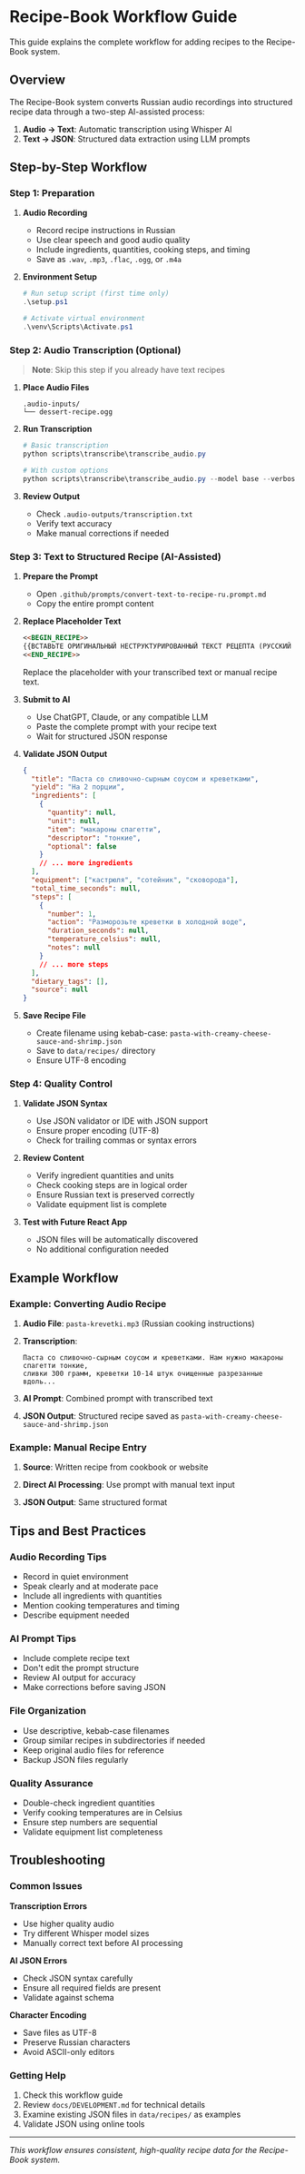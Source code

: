 # Recipe-Book Workflow Guide

This guide explains the complete workflow for adding recipes to the Recipe-Book system.

## Overview

The Recipe-Book system converts Russian audio recordings into structured recipe data through a two-step AI-assisted process:

1. **Audio → Text**: Automatic transcription using Whisper AI
2. **Text → JSON**: Structured data extraction using LLM prompts

## Step-by-Step Workflow

### Step 1: Preparation

1. **Audio Recording**

   - Record recipe instructions in Russian
   - Use clear speech and good audio quality
   - Include ingredients, quantities, cooking steps, and timing
   - Save as `.wav`, `.mp3`, `.flac`, `.ogg`, or `.m4a`

2. **Environment Setup**

   ```powershell
   # Run setup script (first time only)
   .\setup.ps1

   # Activate virtual environment
   .\venv\Scripts\Activate.ps1
   ```

### Step 2: Audio Transcription (Optional)

> **Note**: Skip this step if you already have text recipes

1. **Place Audio Files**

   ```
   .audio-inputs/
   └── dessert-recipe.ogg
   ```

2. **Run Transcription**

   ```powershell
   # Basic transcription
   python scripts\transcribe\transcribe_audio.py

   # With custom options
   python scripts\transcribe\transcribe_audio.py --model base --verbose
   ```

3. **Review Output**
   - Check `.audio-outputs/transcription.txt`
   - Verify text accuracy
   - Make manual corrections if needed

### Step 3: Text to Structured Recipe (AI-Assisted)

1. **Prepare the Prompt**

   - Open `.github/prompts/convert-text-to-recipe-ru.prompt.md`
   - Copy the entire prompt content

2. **Replace Placeholder Text**

   ```markdown
   <<BEGIN_RECIPE>>
   {{ВСТАВЬТЕ ОРИГИНАЛЬНЫЙ НЕСТРУКТУРИРОВАННЫЙ ТЕКСТ РЕЦЕПТА (РУССКИЙ ЯЗЫК)}}
   <<END_RECIPE>>
   ```

   Replace the placeholder with your transcribed text or manual recipe text.

3. **Submit to AI**

   - Use ChatGPT, Claude, or any compatible LLM
   - Paste the complete prompt with your recipe text
   - Wait for structured JSON response

4. **Validate JSON Output**

   ```json
   {
     "title": "Паста со сливочно-сырным соусом и креветками",
     "yield": "На 2 порции",
     "ingredients": [
       {
         "quantity": null,
         "unit": null,
         "item": "макароны спагетти",
         "descriptor": "тонкие",
         "optional": false
       }
       // ... more ingredients
     ],
     "equipment": ["кастрюля", "сотейник", "сковорода"],
     "total_time_seconds": null,
     "steps": [
       {
         "number": 1,
         "action": "Разморозьте креветки в холодной воде",
         "duration_seconds": null,
         "temperature_celsius": null,
         "notes": null
       }
       // ... more steps
     ],
     "dietary_tags": [],
     "source": null
   }
   ```

5. **Save Recipe File**
   - Create filename using kebab-case: `pasta-with-creamy-cheese-sauce-and-shrimp.json`
   - Save to `data/recipes/` directory
   - Ensure UTF-8 encoding

### Step 4: Quality Control

1. **Validate JSON Syntax**

   - Use JSON validator or IDE with JSON support
   - Ensure proper encoding (UTF-8)
   - Check for trailing commas or syntax errors

2. **Review Content**

   - Verify ingredient quantities and units
   - Check cooking steps are in logical order
   - Ensure Russian text is preserved correctly
   - Validate equipment list is complete

3. **Test with Future React App**
   - JSON files will be automatically discovered
   - No additional configuration needed

## Example Workflow

### Example: Converting Audio Recipe

1. **Audio File**: `pasta-krevetki.mp3` (Russian cooking instructions)

2. **Transcription**:

   ```
   Паста со сливочно-сырным соусом и креветками. Нам нужно макароны спагетти тонкие,
   сливки 300 грамм, креветки 10-14 штук очищенные разрезанные вдоль...
   ```

3. **AI Prompt**: Combined prompt with transcribed text

4. **JSON Output**: Structured recipe saved as `pasta-with-creamy-cheese-sauce-and-shrimp.json`

### Example: Manual Recipe Entry

1. **Source**: Written recipe from cookbook or website

2. **Direct AI Processing**: Use prompt with manual text input

3. **JSON Output**: Same structured format

## Tips and Best Practices

### Audio Recording Tips

- Record in quiet environment
- Speak clearly and at moderate pace
- Include all ingredients with quantities
- Mention cooking temperatures and timing
- Describe equipment needed

### AI Prompt Tips

- Include complete recipe text
- Don't edit the prompt structure
- Review AI output for accuracy
- Make corrections before saving JSON

### File Organization

- Use descriptive, kebab-case filenames
- Group similar recipes in subdirectories if needed
- Keep original audio files for reference
- Backup JSON files regularly

### Quality Assurance

- Double-check ingredient quantities
- Verify cooking temperatures are in Celsius
- Ensure step numbers are sequential
- Validate equipment list completeness

## Troubleshooting

### Common Issues

**Transcription Errors**

- Use higher quality audio
- Try different Whisper model sizes
- Manually correct text before AI processing

**AI JSON Errors**

- Check JSON syntax carefully
- Ensure all required fields are present
- Validate against schema

**Character Encoding**

- Save files as UTF-8
- Preserve Russian characters
- Avoid ASCII-only editors

### Getting Help

1. Check this workflow guide
2. Review `docs/DEVELOPMENT.md` for technical details
3. Examine existing JSON files in `data/recipes/` as examples
4. Validate JSON using online tools

---

_This workflow ensures consistent, high-quality recipe data for the Recipe-Book system._
